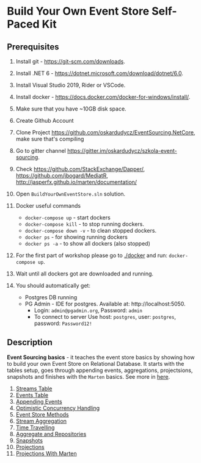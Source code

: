 # Build Your Own Event Store Self-Paced Kit

## Prerequisites

1. Install git - https://git-scm.com/downloads.
2. Install .NET 6 - https://dotnet.microsoft.com/download/dotnet/6.0.
3. Install Visual Studio 2019, Rider or VSCode.
4. Install docker - https://docs.docker.com/docker-for-windows/install/.
5. Make sure that you have ~10GB disk space.
6. Create Github Account
7. Clone Project https://github.com/oskardudycz/EventSourcing.NetCore, make sure that's compiling
8. Go to gitter channel https://gitter.im/oskardudycz/szkola-event-sourcing.
9. Check https://github.com/StackExchange/Dapper/, https://github.com/jbogard/MediatR, http://jasperfx.github.io/marten/documentation/
10. Open `BuildYourOwnEventStore.sln` solution.
11. Docker useful commands

    - `docker-compose up` - start dockers
    - `docker-compose kill` - to stop running dockers.
    - `docker-compose down -v` - to clean stopped dockers.
    - `docker ps` - for showing running dockers
    - `docker ps -a` - to show all dockers (also stopped)

12. For the first part of workshop please go to [./docker](./docker) and run: `docker-compose up`.
13. Wait until all dockers got are downloaded and running.
14. You should automatically get:

    - Postgres DB running
    - PG Admin - IDE for postgres. Available at: http://localhost:5050.
        - Login: `admin@pgadmin.org`, Password: `admin`
        - To connect to server Use host: `postgres`, user: `postgres`, password: `Password12!`

## Description

**Event Sourcing basics** - it teaches the event store basics by showing how to build your own Event Store on Relational Database. It starts with the tables setup, goes through appending events, aggregations, projectsions, snapshots and finishes with the `Marten` basics. See more in [here](./01-EventStoreBasics/).

1. [Streams Table](./01-CreateStreamsTable)
2. [Events Table](./02-CreateEventsTable)
3. [Appending Events](./03-CreateAppendEventFunction)
4. [Optimistic Concurrency Handling](./03-OptimisticConcurrency)
5. [Event Store Methods](./04-EventStoreMethods)
6. [Stream Aggregation](./05-StreamAggregation)
7. [Time Travelling](./06-TimeTraveling)
8. [Aggregate and Repositories](./07-AggregateAndRepository)
9. [Snapshots](./08-Snapshots)
10. [Projections](./09-Projections)
11. [Projections With Marten](./10-ProjectionsWithMarten)
